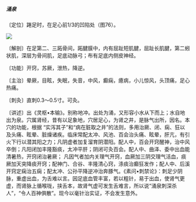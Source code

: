 ##### 涌泉

〔定位〕踡足时，在足心前1/3的凹陷处（图76）。

![](img/图76.jpg)

〔解剖〕在足第二、三跖骨间，跖腱膜中，内有屈趾短肌腱，屈趾长肌腱，第二蚓状肌，深层为骨间肌，足底动脉弓；布有足底内侧皮神经。

〔功能〕开窍，苏厥，泄热，降逆。

〔主治〕晕厥，目眩，失眠，失音，中风，癫痫，癔病，小儿惊风，头顶痛，足心热痛。

〔刺灸〕直刺0.3〜0.5寸。可灸。

〔讲述〕出《灵枢•本输》。别称地冲。出处为涌，又形容小水从下而上；水自地出为泉。穴属肾经，昔有以足象地，穴居足心，为肾之井，是脉气出所，因名。本穴的功能，根据 “实泻其子”和“病在脏取之井”的法则，多用治厥、闭、痫、狂以及头痛、眩晕、脏燥诸疾。临床常配太冲、风池、百会治头痛、眩晕，肝亢，有引火下行以潜其阳之力；凡阴虚者加复溜育阴潜阳。配人中，百会开窍醒神，治中风卒倒；凡阳闭加丰隆豁痰，太冲平肝；阴闭可灸百会。配人中、曲泽、委中出血能清暑热，开窍闭治暑厥； 凡因气者加内关理气开窍，血厥加三阴交理气活血，痰厥加天突降痰开窍；配神门、合谷、丰隆清心窍，涤痰治癫狂发作；配人中、后溪开窍定痫治五痫；配太冲、公孙平降逆冲治奔豚气。《素问•刺禁论》：刺足少阴脉，重虚出血，为舌难以言。因足底血管丰富，若以粗针，易于出血，使肾气更虚，而肾脉上循喉咙，挟舌本，故肾气虚可发生舌难言，所以说“涌泉刺深杀人”，“令人百神俱散”。现今以毫针治实证，不会发生意外。
